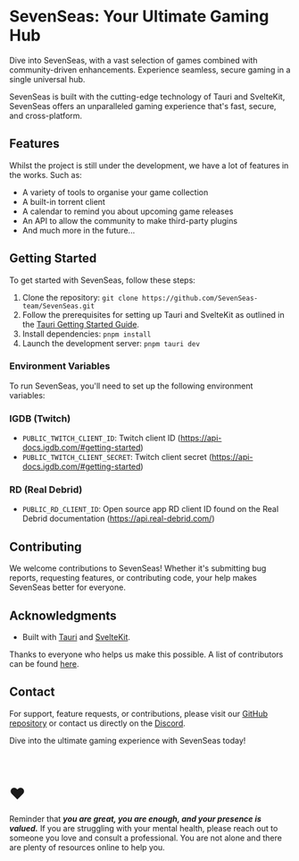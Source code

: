 # SevenSeas: Your Ultimate Gaming Hub

Dive into SevenSeas, with a vast selection of games combined with community-driven enhancements. Experience seamless, secure
gaming in a single universal hub.

SevenSeas is built with the cutting-edge technology of Tauri and
SvelteKit, SevenSeas offers an unparalleled gaming experience that's fast, secure, and cross-platform.

## Features

Whilst the project is still under the development, we have a lot of features in the works. Such as:

- A variety of tools to organise your game collection
- A built-in torrent client
- A calendar to remind you about upcoming game releases
- An API to allow the community to make third-party plugins
- And much more in the future...

## Getting Started

To get started with SevenSeas, follow these steps:

1. Clone the repository: `git clone https://github.com/SevenSeas-team/SevenSeas.git`
2. Follow the prerequisites for setting up Tauri and SvelteKit as outlined in
   the [Tauri Getting Started Guide](https://tauri.app/v1/guides/getting-started/prerequisites).
3. Install dependencies: `pnpm install`
4. Launch the development server: `pnpm tauri dev`

### Environment Variables

To run SevenSeas, you'll need to set up the following environment variables:

### IGDB (Twitch)

- `PUBLIC_TWITCH_CLIENT_ID`: Twitch client ID (https://api-docs.igdb.com/#getting-started)
- `PUBLIC_TWITCH_CLIENT_SECRET`: Twitch client secret (https://api-docs.igdb.com/#getting-started)

### RD (Real Debrid)

- `PUBLIC_RD_CLIENT_ID`: Open source app RD client ID found on the Real Debrid documentation (https://api.real-debrid.com/)
  
## Contributing

We welcome contributions to SevenSeas! Whether it's submitting bug reports, requesting features, or contributing code,
your help makes SevenSeas better for everyone.

## Acknowledgments

- Built with [Tauri](https://tauri.app/) and [SvelteKit](https://kit.svelte.dev/).

Thanks to everyone who helps us make this possible. A list of contributors can be found [here](https://github.com/SevenSeas-team/SevenSeas/graphs/contributors).

## Contact

For support, feature requests, or contributions, please visit
our [GitHub repository](https://github.com/SevenSeas-team) or contact us directly on the [Discord](https://discord.gg/mQpaWS3u24).

Dive into the ultimate gaming experience with SevenSeas today!

<br />

# ❤️

Reminder that <strong><i>you are great, you are enough, and your presence is valued.</i></strong> If you are struggling with your mental health, please reach out to someone you love and consult a professional. You are not alone and there are plenty of resources online to help you.
